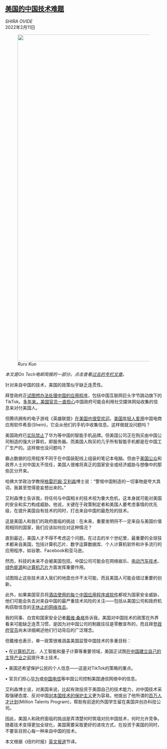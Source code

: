 <!--1644552422000-->
[美国的中国技术难题](https://cn.nytimes.com/technology/20220211/china-us-tech-policy/)
------

<address>SHIRA OVIDE</address><time pudate="2022-02-11 11:38:44" datetime="2022-02-11 11:38:44">2022年2月11日</time><figure><img src="https://images.weserv.nl/?url=static01.nyt.com/images/2022/02/08/business/08OnTech-China-NL-promo/08OnTech-China-NL-promo-master1050-v2.png" width="1050" height="1050"><figcaption> <cite>Ruru Kuo</cite></figcaption></figure><section><p><i>本文是On Tech电邮简报的一部分。点击查看</i><a href="https://www.nytimes.com/column/on-tech"><i>过去的专栏文章</i></a><i>。</i></p><p>针对来自中国的技术，美国的政策似乎缺乏连贯性。</p><p>拜登政府正<a rel="noopener noreferrer" target="_blank" href="https://www.washingtonpost.com/technology/2022/02/02/tiktok-biden-administration-rules/">试图想办法处理中国的应用程序</a>，包括中国互联网巨头字节跳动旗下的TikTok。<a href="https://www.nytimes.com/2020/08/07/us/politics/tiktok-security-threat.html">多年来，美国官员一直担心</a>中国政府可能会利用社交媒体网站收集的信息来对付美国人。</p><p>但腾讯拥有的电子游戏《英雄联盟》<a href="https://cn.nytimes.com/technology/20210201/esports-league-of-legends-america/">在美国也很受欢迎</a>。<a rel="noopener noreferrer" target="_blank" href="https://restofworld.org/2021/how-shein-beat-amazon-and-reinvented-fast-fashion/">美国年轻人爱用</a>中国电商应用软件希音(Shein)，它会从他们的手机中收集信息。这样做就没问题吗？</p><p>美国政府已<a href="https://www.nytimes.com/2021/11/02/technology/huawei-us-policy.html">实际禁止</a>了华为等中国的智能手机品牌。但美国公司正在购买由中国公司制造的强大计算机，即服务器。而美国人购买的几乎所有智能手机都是在中国工厂生产的。这样做也没问题吗？</p><p>霸占数据的应用程序不同于在中国装配线上组装的笔记本电脑。但由于<a rel="noopener noreferrer" target="_blank" href="https://www.bloomberg.com/news/articles/2021-06-30/u-s-views-on-china-harden-amid-human-rights-disputes-pew-finds?sref=Qk91czAc">美国公众</a>和政界人士对中国太不信任，美国人很难将真正的国家安全或经济威胁与想像中的那些区分开来。</p><p>哈佛大学政治学教授<a rel="noopener noreferrer" target="_blank" href="https://www.hks.harvard.edu/faculty/graham-allison">格雷厄姆·艾利森</a>博士说：“警惕中国制造的一切事物是夸大其词，我甚至觉得是妄想出来的。”</p><p>艾利森博士告诉我，将任何与中国相关的技术视为重大危机，这本身就可能对美国的安全和实力构成威胁。他说，关键在于政策制定者和美国人要考虑事情的优先级，在提升美国自有技术的同时，打击来自中国的最危险的技术。</p><p>这是美国人和我们的政府面临的挑战：在未来，重要发明将不一定来自与美国价值观相同的国家，我们应该如何应对这种情况？</p><p>直到最近，美国人才不得不考虑这个问题。在过去的半个世纪里，最重要的全球技术都来自美国，包括计算机芯片、数字运算数据库、个人计算机软件和许多流行的应用程序，如谷歌、Facebook和亚马逊。</p><p>然而，科技的未来不会被美国包揽。中国公司可能会在网络娱乐、<a href="https://cn.nytimes.com/business/20211222/china-catl-electric-car-batteries/">电动汽车技术</a>、<a href="https://cn.nytimes.com/business/20210421/china-biden-solar-panels/">绿色能源</a>和<a href="https://cn.nytimes.com/technology/20201228/china-semiconductors/">计算机芯片</a>方面发挥重要作用。</p><p>试图阻止这些技术进入我们的地盘也许不太可能，而且美国人可能会错过重要的创新。</p><p>此外，如果美国官员将<a href="https://www.nytimes.com/2020/03/06/business/economy/trump-administration-blocks-chinese-acquisition-cfius.html">酒店使用的每个中国应用程序或软件</a>都视为国家安全威胁，他们可能会失去对来自中国的最严重技术风险的关注——包括从美国公司和政府机构窃取信息的<a rel="noopener noreferrer" target="_blank" href="https://www.npr.org/2022/01/31/1077174231/fbi-director-says-the-threat-from-china-is-more-brazen-than-ever-before">无休止的网络攻击</a>。</p><p>我的同事、白宫和国家安全记者<a href="https://www.nytimes.com/by/david-e-sanger">戴维·桑格</a>告诉我，美国对中国技术的政策在外界看来可能缺乏连贯习惯，是因为对中国公司的制裁往往是零散宣布的，而且拜登<a href="https://cn.nytimes.com/usa/20210610/biden-tiktok-ban-trump/">政府官员</a>尚未详细阐述他们行动背后的广泛理念。</p><p>但戴维也表示，单一政策很难涵盖美国监管中国技术的多重目标：</p><p>• 在<a href="https://www.nytimes.com/2021/12/14/technology/computer-chips-united-states.html">计算机芯片</a>、人工智能和量子计算等重要领域，美国正试图<a rel="noopener noreferrer" target="_blank" href="https://www.belfercenter.org/sites/default/files/GreatTechRivalry_ChinavsUS_211207.pdf">在中国建立自己的主导产业之前</a>提升本土技术。</p><p>• 美国还希望保护公民的个人信息——这是对TikTok的策略的重点。</p><p>• 官员们担心<a href="https://www.nytimes.com/2021/06/17/technology/fcc-china-technology-restrictions.html">华为</a>或<a href="https://www.nytimes.com/2021/06/17/technology/fcc-china-technology-restrictions.html">中国电信</a>等中国公司控制美国通信网络中的信息。</p><p>艾利森博士说，对美国来说，比起有效投资于美国自己的技术能力，对中国技术采取强硬态度、反对中国<a href="https://cn.nytimes.com/business/20170420/china-companies-complain/">对本国技术的保护主义</a>更为容易。他提出了他所谓的<a rel="noopener noreferrer" target="_blank" href="https://thehill.com/opinion/technology/574160-america-needs-a-million-talents-program-now">百万人才计划</a>(Million Talents Program)，帮助有前途的外国学生留在美国并创办科技公司。</p><p>因此，美国人和政府面临的挑战是弄清楚何时筑墙对抗中国技术，何时允许竞争。随着技术变得更加全球化，美国需要采取更好的进攻方式，在投资于美国的同时，不要盲目担心每一种来自中国的技术。</p></section><footer><p>本文根据《纽约时报》<a rel="nofollow" target="_blank" href="https://www.nytimes.com/2022/02/08/technology/china-us-tech-policy.html">英文报道</a>节译。</p></footer>
